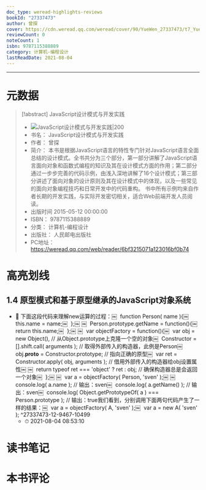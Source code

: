 ```yaml
---
doc_type: weread-highlights-reviews
bookId: "27337473"
author: 曾探
cover: https://cdn.weread.qq.com/weread/cover/90/YueWen_27337473/t7_YueWen_27337473.jpg
reviewCount: 0
noteCount: 1
isbn: 9787115388889
category: 计算机-编程设计
lastReadDate: 2021-08-04
---
```



---
# 元数据
> [!abstract] JavaScript设计模式与开发实践
> - ![ JavaScript设计模式与开发实践|200](https://cdn.weread.qq.com/weread/cover/90/YueWen_27337473/t7_YueWen_27337473.jpg)
> - 书名： JavaScript设计模式与开发实践
> - 作者： 曾探
> - 简介： 本书是根据JavaScript语言的特性专门针对JavaScript语言全面总结的设计模式。全书共分为三个部分，第一部分讲解了JavaScript语言面向对象和函数式编程的知识及其在设计模式方面的作用；第二部分通过一步步完善的代码示例，由浅入深地讲解了16个设计模式；第三部分讲述了面向对象的设计原则及其在设计模式中的体现，以及一些常见的面向对象编程技巧和日常开发中的代码重构。    书中所有示例均来自作者长期的开发实践，与实际开发密切相关，适合Web前端开发人员阅读。
> - 出版时间 2015-05-12 00:00:00
> - ISBN： 9787115388889
> - 分类： 计算机-编程设计
> - 出版社： 人民邮电出版社
> - PC地址：https://weread.qq.com/web/reader/6bf3215071a123016bf0b74

# 高亮划线

## 1.4 原型模式和基于原型继承的JavaScript对象系统


- 📌 下面这段代码来理解new运算的过程：￼         function Person( name ){￼             this.name = name;￼         };￼ ￼         Person.prototype.getName = function(){￼             return this.name;￼         };￼ ￼         var objectFactory = function(){￼             var obj = new Object(),    // 从Object.prototype上克隆一个空的对象￼               Constructor = [].shift.call( arguments );    // 取得外部传入的构造器，此例是Person￼             obj.__proto__ = Constructor.prototype;    // 指向正确的原型￼             var ret = Constructor.apply( obj, arguments );    // 借用外部传入的构造器给obj设置属性￼ ￼             return typeof ret === 'object' ? ret : obj;     // 确保构造器总是会返回一个对象￼         };￼ ￼         var a = objectFactory( Person, 'sven' );￼ ￼         console.log( a.name );    // 输出：sven￼         console.log( a.getName() );     // 输出：sven￼         console.log( Object.getPrototypeOf( a ) === Person.prototype );      // 输出：true我们看到，分别调用下面两句代码产生了一样的结果：￼         var a = objectFactory( A, 'sven' );￼         var a = new A( 'sven' );  ^27337473-12-9467-10499
    - ⏱ 2021-08-04 08:53:10 
# 读书笔记

# 本书评论
